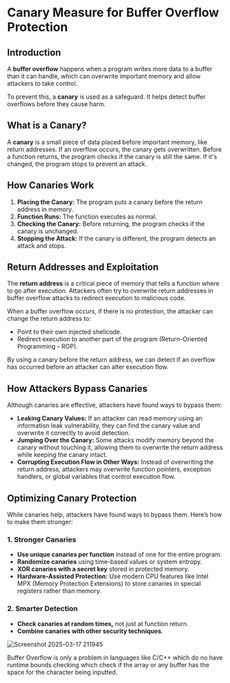 

# Canary Measure for Buffer Overflow Protection


## Introduction

A **buffer overflow** happens when a program writes more data to a buffer than it can handle, which can overwrite important memory and allow attackers to take control.

To prevent this, a **canary** is used as a safeguard. It helps detect buffer overflows before they cause harm.

## What is a Canary?

A **canary** is a small piece of data placed before important memory, like return addresses. If an overflow occurs, the canary gets overwritten. Before a function returns, the program checks if the canary is still the same. If it's changed, the program stops to prevent an attack.

## How Canaries Work

1. **Placing the Canary:** The program puts a canary before the return address in memory.
2. **Function Runs:** The function executes as normal.
3. **Checking the Canary:** Before returning, the program checks if the canary is unchanged.
4. **Stopping the Attack:** If the canary is different, the program detects an attack and stops.

## Return Addresses and Exploitation

The **return address** is a critical piece of memory that tells a function where to go after execution. Attackers often try to overwrite return addresses in buffer overflow attacks to redirect execution to malicious code.

When a buffer overflow occurs, if there is no protection, the attacker can change the return address to:

- Point to their own injected shellcode.
- Redirect execution to another part of the program (Return-Oriented Programming - ROP).

By using a canary before the return address, we can detect if an overflow has occurred before an attacker can alter execution flow.

## How Attackers Bypass Canaries

Although canaries are effective, attackers have found ways to bypass them:

- **Leaking Canary Values:** If an attacker can read memory using an information leak vulnerability, they can find the canary value and overwrite it correctly to avoid detection.
- **Jumping Over the Canary:** Some attacks modify memory beyond the canary without touching it, allowing them to overwrite the return address while keeping the canary intact.
- **Corrupting Execution Flow in Other Ways:** Instead of overwriting the return address, attackers may overwrite function pointers, exception handlers, or global variables that control execution flow.

## Optimizing Canary Protection

While canaries help, attackers have found ways to bypass them. Here’s how to make them stronger:

### **1. Stronger Canaries**

- **Use unique canaries per function** instead of one for the entire program.
- **Randomize canaries** using time-based values or system entropy.
- **XOR canaries with a secret key** stored in protected memory.
- **Hardware-Assisted Protection:** Use modern CPU features like Intel MPX (Memory Protection Extensions) to store canaries in special registers rather than memory.

### **2. Smarter Detection**

- **Check canaries at random times,** not just at function return.
- **Combine canaries with other security techniques**.

![Screenshot 2025-03-17 211945](https://github.com/user-attachments/assets/d8871ea0-c214-4e8d-8fee-bba3eaff6fb5)


Buffer Overflow is only a problem in languages like C/C++ which do no have runtime bounds checking which check if the array or any buffer has the space for the character being inputted.
